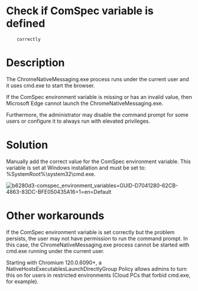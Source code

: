 ﻿# Check if ComSpec variable is defined
        correctly

# Description

The ChromeNativeMessaging.exe process runs under the current user
                and it uses cmd.exe to start the browser.

If the ComSpec environment variable is missing or has an invalid
                value, then Microsoft Edge cannot launch the
                    ChromeNativeMessaging.exe.

Furthermore, the administrator may disable the command prompt for some users or
                configure it to always run with elevated privileges.

# Solution

Manually add the correct value for the ComSpec environment variable.
                This variable is set at Windows installation and must be set to:
                    %SystemRoot%\system32\cmd.exe.

![b6280d3-comspec_environment_variables=GUID-D7041280-62CB-4863-83DC-BFE050435A16=1=en=Default](/images/b6280d3-comspec_environment_variables=GUID-D7041280-62CB-4863-83DC-BFE050435A16=1=en=Default.png)

# Other workarounds

If the ComSpec environment variable is set correctly but the problem
                persists, the user may not have permission to run the command prompt. In this case,
                the ChromeNativeMessaging.exe process cannot be started with
                    cmd.exe running under the current user.

Starting with Chromium 120.0.6090+, a NativeHostsExecutablesLaunchDirectlyGroup Policy allows admins to turn this on for users in
                restricted environments (Cloud PCs that forbid cmd.exe, for
                example).
